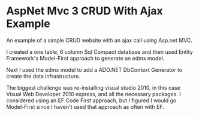 AspNet Mvc 3 CRUD With Ajax Example
============================

An example of a simple CRUD website with an ajax call using Asp.net MVC.

I created a one table, 6 column Sql Compact database and then used Entity Framework's Model-First approach to generate an edmx model.

Next I used the edmx model to add a ADO.NET DbContext Generator to create the data infrastructure.

The biggest challenge was re-installing visual studio 2010, in this case Visual Web Developer 2010 express, and all the necessary packages.  I considered using an EF Code First approach, but I figured I would go Model-First since I haven't used that approach as often with EF.
